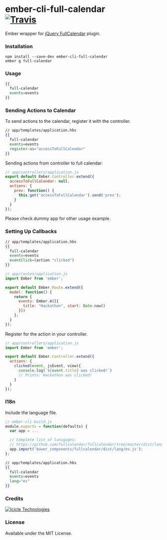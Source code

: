 [ci-img]: https://img.shields.io/travis/icicletech/ember-cli-full-calendar.svg "Travis CI Build Status"
[ci-url]: https://travis-ci.org/icicletech/ember-cli-full-calendar

# ember-cli-full-calendar <br /> [![Travis][ci-img]][ci-url]

Ember wrapper for [jQuery FullCalendar](http://fullcalendar.io/) plugin.

### Installation

```
npm install --save-dev ember-cli-full-calendar
ember g full-calendar
```

### Usage

```handlebars
{{
  full-calendar 
  events=events
}}
```

### Sending Actions to Calendar

To send actions to the calendar, register it with the controller.

```handlebars
// app/templates/application.hbs
{{
  full-calendar
  events=events
  register-as="accessToFullCalendar"
}}
```

Sending actions from controller to full calendar:

```javascript
// app/controllers/application.js
export default Ember.Controller.extend({
  accessToFullCalendar: null,
  actions: {
    prev: function() {
      this.get('accessToFullCalendar').send('prev');
    }
  }
});
```

Please check dummy app for other usage example.

### Setting Up Callbacks

```handlebars
// app/templates/application.hbs
{{
  full-calendar 
  events=events 
  eventClick=(action "clicked") 
}}
```

```javascript
// app/routes/application.js
import Ember from 'ember';

export default Ember.Route.extend({
  model: function() {
    return {
      events: Ember.A([{
        title: "Hackathon", start: Date.now()
      }])
    };
  }
});
```

Register for the action in your controller.

```javascript
// app/controllers/application.js
import Ember from 'ember';

export default Ember.Controller.extend({
  actions: {
    clicked(event, jsEvent, view){
      console.log(`${event.title} was clicked!`)
      // Prints: Hackathon was clicked!
    }
  }
});
```

### I18n

Include the language file.

```javascript
// ember-cli-build.js
module.exports = function(defaults) {
  var app = ...

  // Complete list of lanugages: 
  // https://github.com/fullcalendar/fullcalendar/tree/master/dist/lang
  app.import('bower_components/fullcalendar/dist/lang/es.js');
};
```

```handlebars
// app/templates/application.hbs
{{
  full-calendar 
  events=events 
  lang="es"
}}
```

### Credits
[![Icicle Technologies](https://cdn2.icicletech.com/assets/icicle-698e4eaeca5518499068468bc3ba5680.png)](https://www.icicletech.com)

### License
Available under the MIT License.
